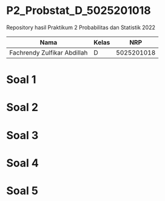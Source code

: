# P2_Probstat_D_5025201018
Repository hasil Praktikum 2 Probabilitas dan Statistik 2022


|            Nama             | Kelas |      NRP     |
|-----------------------------|-------|--------------|
| Fachrendy Zulfikar Abdillah |   D   |  5025201018  |

# Soal 1
# Soal 2
# Soal 3
# Soal 4
# Soal 5
